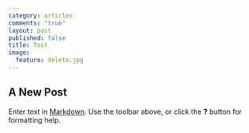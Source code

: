 ```yaml
---
category: articles
comments: "true"
layout: post
published: false
title: Test
image: 
  feature: delete.jpg
---
```


## A New Post

Enter text in [Markdown](http://daringfireball.net/projects/markdown/). Use the toolbar above, or click the **?** button for formatting help.